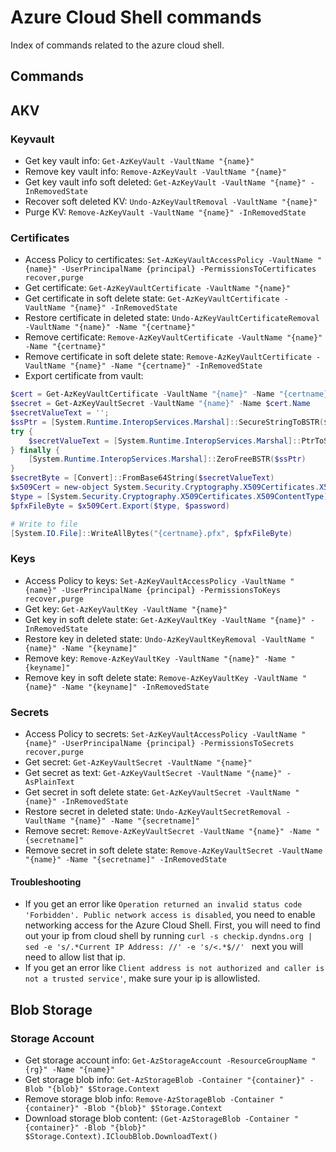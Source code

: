 # Azure Cloud Shell commands

Index of commands related to the azure cloud shell.

## Commands

## AKV

### Keyvault

- Get key vault info: `Get-AzKeyVault -VaultName "{name}"`
- Remove key vault info: `Remove-AzKeyVault -VaultName "{name}"`
- Get key vault info soft deleted: `Get-AzKeyVault -VaultName "{name}" -InRemovedState`
- Recover soft deleted KV: `Undo-AzKeyVaultRemoval -VaultName "{name}"`
- Purge KV: `Remove-AzKeyVault -VaultName "{name}" -InRemovedState`

### Certificates

- Access Policy to certificates: `Set-AzKeyVaultAccessPolicy -VaultName "{name}" -UserPrincipalName {principal} -PermissionsToCertificates recover,purge`
- Get certificate: `Get-AzKeyVaultCertificate -VaultName "{name}"`
- Get certificate in soft delete state: `Get-AzKeyVaultCertificate -VaultName "{name}" -InRemovedState`
- Restore certificate in deleted state: `Undo-AzKeyVaultCertificateRemoval -VaultName "{name}" -Name "{certname}"`
- Remove certificate: `Remove-AzKeyVaultCertificate -VaultName "{name}" -Name "{certname}"`
- Remove certificate in soft delete state: `Remove-AzKeyVaultCertificate -VaultName "{name}" -Name "{certname}" -InRemovedState`
- Export certificate from vault:  

```powershell
$cert = Get-AzKeyVaultCertificate -VaultName "{name}" -Name "{certname}"
$secret = Get-AzKeyVaultSecret -VaultName "{name}" -Name $cert.Name
$secretValueText = '';
$ssPtr = [System.Runtime.InteropServices.Marshal]::SecureStringToBSTR($secret.SecretValue)
try {
    $secretValueText = [System.Runtime.InteropServices.Marshal]::PtrToStringBSTR($ssPtr)
} finally {
    [System.Runtime.InteropServices.Marshal]::ZeroFreeBSTR($ssPtr)
}
$secretByte = [Convert]::FromBase64String($secretValueText)
$x509Cert = new-object System.Security.Cryptography.X509Certificates.X509Certificate2($secretByte,'','Exportable,PersistKeySet')
$type = [System.Security.Cryptography.X509Certificates.X509ContentType]::Pfx
$pfxFileByte = $x509Cert.Export($type, $password)

# Write to file
[System.IO.File]::WriteAllBytes("{certname}.pfx", $pfxFileByte)
```

### Keys

- Access Policy to keys: `Set-AzKeyVaultAccessPolicy -VaultName "{name}" -UserPrincipalName {principal} -PermissionsToKeys recover,purge`
- Get key: `Get-AzKeyVaultKey -VaultName "{name}"`
- Get key in soft delete state: `Get-AzKeyVaultKey -VaultName "{name}" -InRemovedState`
- Restore key in deleted state: `Undo-AzKeyVaultKeyRemoval -VaultName "{name}" -Name "{keyname]"`
- Remove key: `Remove-AzKeyVaultKey -VaultName "{name}" -Name "{keyname]"`
- Remove key in soft delete state: `Remove-AzKeyVaultKey -VaultName "{name}" -Name "{keyname]" -InRemovedState`

### Secrets

- Access Policy to secrets: `Set-AzKeyVaultAccessPolicy -VaultName "{name}" -UserPrincipalName {principal} -PermissionsToSecrets recover,purge`
- Get secret: `Get-AzKeyVaultSecret -VaultName "{name}"`
- Get secret as text: `Get-AzKeyVaultSecret -VaultName "{name}" -AsPlainText`
- Get secret in soft delete state: `Get-AzKeyVaultSecret -VaultName "{name}" -InRemovedState`
- Restore secret in deleted state: `Undo-AzKeyVaultSecretRemoval -VaultName "{name}" -Name "{secretname]"`
- Remove secret: `Remove-AzKeyVaultSecret -VaultName "{name}" -Name "{secretname]"`
- Remove secret in soft delete state: `Remove-AzKeyVaultSecret -VaultName "{name}" -Name "{secretname]" -InRemovedState`

#### Troubleshooting

- If you get an error like `Operation returned an invalid status code 'Forbidden'. Public network access is disabled`, you need to enable networking access for the Azure Cloud Shell. First, you will need to find out your ip from cloud shell by running `curl -s checkip.dyndns.org | sed -e 's/.*Current IP Address: //' -e 's/<.*$//'
` next you will need to allow list that ip.
- If you get an error like `Client address is not authorized and caller is not a trusted service'`, make sure your ip is allowlisted.

## Blob Storage

### Storage Account

- Get storage account info: `Get-AzStorageAccount -ResourceGroupName "{rg}" -Name "{name}"`
- Get storage blob info: `Get-AzStorageBlob -Container "{container}" -Blob "{blob}" $Storage.Context`
- Remove storage blob info: `Remove-AzStorageBlob -Container "{container}" -Blob "{blob}" $Storage.Context`
- Download storage blob content: `(Get-AzStorageBlob -Container "{container}" -Blob "{blob}" $Storage.Context).ICloubBlob.DownloadText()`